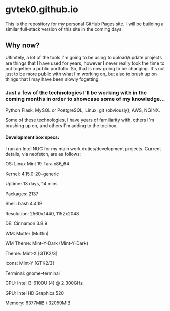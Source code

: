 # gvtek0.github.io

This is the repository for my personal GitHub Pages site. I will be building a similar full-stack version of this site in the coming days.

## Why now?

Ultimtely, a lot of the tools I'm going to be using to upload/update projects are things that I have used for years, however I never really took the time to put together a public portfolio. So, that is now going to be changing. It's not just to be more public with what I'm working on, but also to brush up on things that I may have been slowly fogetting.

### Just a few of the technologies I'll be working with in the coming months in order to showcase some of my knowledge...

Python Flask, MySQL or PostgreSQL, Linux, git (obviously), AWS, NGINX.

Some of these technologies, I have years of familiarity with, others I'm brushing up on, and others I'm adding to the toolbox.

#### Development box specs:

I run an Intel NUC for my main work duties/development projects. Current details, via neofetch, are as follows:

OS: Linux Mint 19 Tara x86_64 

Kernel: 4.15.0-20-generic 

Uptime: 13 days, 14 mins 

Packages: 2137 

Shell: bash 4.4.19 

Resolution: 2560x1440, 1152x2048 

DE: Cinnamon 3.8.9 

WM: Mutter (Muffin) 

WM Theme: Mint-Y-Dark (Mint-Y-Dark) 

Theme: Mint-X [GTK2/3] 

Icons: Mint-Y [GTK2/3] 

Terminal: gnome-terminal 

CPU: Intel i3-6100U (4) @ 2.300GHz 

GPU: Intel HD Graphics 520 

Memory: 6377MiB / 32059MiB 
